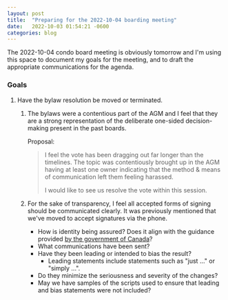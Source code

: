 ```yaml
---
layout: post
title:  "Preparing for the 2022-10-04 boarding meeting"
date:   2022-10-03 01:54:21 -0600
categories: blog
---
```


The 2022-10-04 condo board meeting is obviously tomorrow and I'm using this space to document my
goals for the meeting, and to draft the appropriate communications for the agenda.

### Goals

1.  Have the bylaw resolution be moved or terminated.

    1.  The bylaws were a contentious part of the AGM and I feel that they are a strong
        representation of the deliberate one-sided decision-making present in the past boards.

        Proposal:

        > I feel the vote has been dragging out far longer than the timelines. The topic was
        > contentiously brought up in the AGM having at least one owner indicating that the
        > method & means of communication left them feeling harassed.
        >
        > I would like to see us resolve the vote within this session.

    2.  For the sake of transparency, I feel all accepted forms of signing should be
        communicated clearly.  It was previously mentioned that we've moved to accept
        signatures via the phone.

        * How is identity being assured? Does it align with the guidance provided
          [by the government of Canada](https://www.canada.ca/en/government/system/digital-government/online-security-privacy/government-canada-guidance-using-electronic-signatures.html#toc2)?
        * What communications have been sent?
        * Have they been leading or intended to bias the result?
            * Leading statements include statements such as "just ..." or "simply ...".
        * Do they minimize the seriousness and severity of the changes?
        * May we have samples of the scripts used to ensure that leading and bias statements were
          not included?

